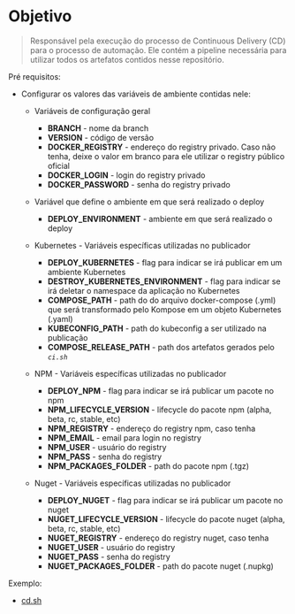 # Objetivo

> Responsável pela execução do processo de Continuous Delivery (CD) para o processo de automação. Ele contém a pipeline necessária para utilizar todos os artefatos contidos nesse repositório.

Pré requisitos:
- Configurar os valores das variáveis de ambiente contidas nele:

  - Variáveis de configuração geral
    - **BRANCH** - nome da branch
    - **VERSION** - código de versão
    - **DOCKER_REGISTRY** - endereço do registry privado. Caso não tenha, deixe o valor em branco para ele utilizar o registry público oficial
    - **DOCKER_LOGIN** - login do registry privado
    - **DOCKER_PASSWORD** - senha do registry privado

  - Variável que define o ambiente em que será realizado o deploy
    - **DEPLOY_ENVIRONMENT** - ambiente em que será realizado o deploy

  - Kubernetes - Variáveis específicas utilizadas no publicador
    - **DEPLOY_KUBERNETES** - flag para indicar se irá publicar em um ambiente Kubernetes
    - **DESTROY_KUBERNETES_ENVIRONMENT** - flag para indicar se irá deletar o namespace da aplicação no Kubernetes
    - **COMPOSE_PATH** - path do do arquivo docker-compose (.yml) que será transformado pelo Kompose em um objeto Kubernetes (.yaml)
    - **KUBECONFIG_PATH** - path do kubeconfig a ser utilizado na publicação
    - **COMPOSE_RELEASE_PATH** - path dos artefatos gerados pelo *`ci.sh`*

  - NPM - Variáveis específicas utilizadas no publicador
    - **DEPLOY_NPM** - flag para indicar se irá publicar um pacote no npm
    - **NPM_LIFECYCLE_VERSION** - lifecycle do pacote npm (alpha, beta, rc, stable, etc)
    - **NPM_REGISTRY** - endereço do registry npm, caso tenha
    - **NPM_EMAIL** - email para login no registry
    - **NPM_USER** - usuário do registry
    - **NPM_PASS** - senha do registry
    - **NPM_PACKAGES_FOLDER** - path do pacote npm (.tgz)

  - Nuget - Variáveis específicas utilizadas no publicador
    - **DEPLOY_NUGET** - flag para indicar se irá publicar um pacote no nuget
    - **NUGET_LIFECYCLE_VERSION** - lifecycle do pacote nuget (alpha, beta, rc, stable, etc)
    - **NUGET_REGISTRY** - endereço do registry nuget, caso tenha
    - **NUGET_USER** - usuário do registry
    - **NUGET_PASS** - senha do registry
    - **NUGET_PACKAGES_FOLDER** - path do pacote nuget (.nupkg)

Exemplo:
- [cd.sh](../cd.sh)

